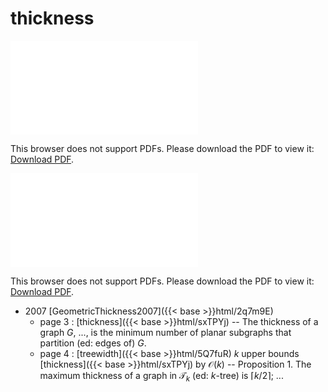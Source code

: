 # thickness




<object data="../local_sxTPYj.pdf" type="application/pdf" width="100%" height="480px"><embed src="../local_sxTPYj.pdf"><p>This browser does not support PDFs. Please download the PDF to view it: <a href="../local_sxTPYj.pdf">Download PDF</a>.</p></embed></object>


<object data="../inclusions_sxTPYj.pdf" type="application/pdf" width="100%" height="480px"><embed src="../inclusions_sxTPYj.pdf"><p>This browser does not support PDFs. Please download the PDF to view it: <a href="../inclusions_sxTPYj.pdf">Download PDF</a>.</p></embed></object>

* 2007 [GeometricThickness2007]({{< base >}}html/2q7m9E)
    * page 3 : [thickness]({{< base >}}html/sxTPYj) -- The thickness of a graph $G$, ..., is the minimum number of planar subgraphs that partition (ed: edges of) $G$.
    * page 4 : [treewidth]({{< base >}}html/5Q7fuR) $k$ upper bounds [thickness]({{< base >}}html/sxTPYj) by $\mathcal O(k)$ -- Proposition 1. The maximum thickness of a graph in $\mathcal T_k$ (ed: $k$-tree) is $\lceil k/2 \rceil$; ...